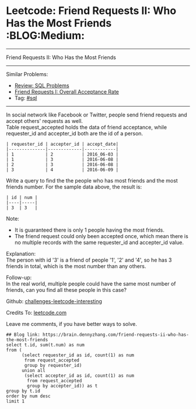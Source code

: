 # Leetcode: Friend Requests II: Who Has the Most Friends     :BLOG:Medium:


---

Friend Requests II: Who Has the Most Friends  

---

Similar Problems:  
-   [Review: SQL Problems](https://brain.dennyzhang.com/review-sql)
-   [Friend Requests I: Overall Acceptance Rate](https://brain.dennyzhang.com/friend-requests-i-overall-acceptance-rate)
-   Tag: [#sql](https://brain.dennyzhang.com/tag/sql)

---

In social network like Facebook or Twitter, people send friend requests and accept others' requests as well.  
Table request\_accepted holds the data of friend acceptance, while requester\_id and accepter\_id both are the id of a person.  

    | requester_id | accepter_id | accept_date|
    |--------------|-------------|------------|
    | 1            | 2           | 2016_06-03 |
    | 1            | 3           | 2016-06-08 |
    | 2            | 3           | 2016-06-08 |
    | 3            | 4           | 2016-06-09 |

Write a query to find the the people who has most friends and the most friends number. For the sample data above, the result is:  

    | id | num |
    |----|-----|
    | 3  | 3   |

Note:  
-   It is guaranteed there is only 1 people having the most friends.
-   The friend request could only been accepted once, which mean there is no multiple records with the same requester\_id and accepter\_id value.

Explanation:  
The person with id '3' is a friend of people '1', '2' and '4', so he has 3 friends in total, which is the most number than any others.  

Follow-up:  
In the real world, multiple people could have the same most number of friends, can you find all these people in this case?  

Github: [challenges-leetcode-interesting](https://github.com/DennyZhang/challenges-leetcode-interesting/tree/master/friend-requests-ii-who-has-the-most-friends)  

Credits To: [leetcode.com](https://leetcode.com/problems/friend-requests-ii-who-has-the-most-friends/description/)  

Leave me comments, if you have better ways to solve.  

    ## Blog link: https://brain.dennyzhang.com/friend-requests-ii-who-has-the-most-friends
    select t.id, sum(t.num) as num
    from (
          (select requester_id as id, count(1) as num
           from request_accepted
           group by requester_id)
          union all
           (select accepter_id as id, count(1) as num
            from request_accepted
            group by accepter_id)) as t
    group by t.id
    order by num desc
    limit 1